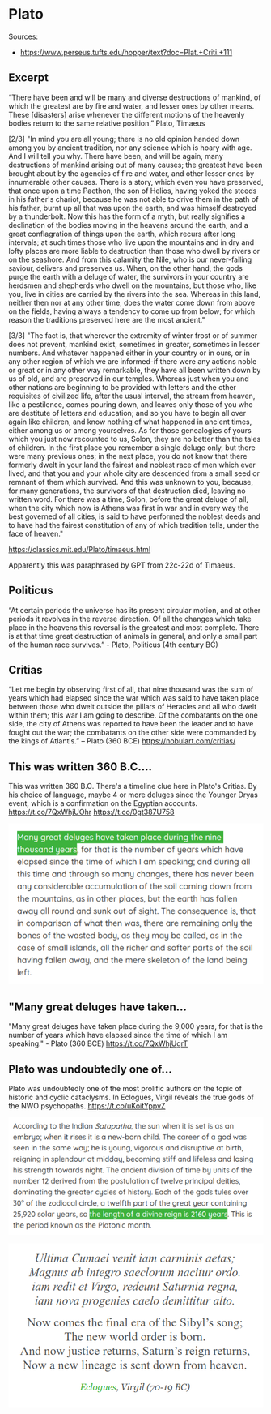 # Plato

Sources:
- https://www.perseus.tufts.edu/hopper/text?doc=Plat.+Criti.+111

## Excerpt

“There have been and will be many and diverse destructions of mankind, of which the greatest are by fire and water, and lesser ones by other means. These [disasters] arise whenever the different motions of the heavenly bodies return to the same relative position.” Plato, Timaeus

[2/3] "In mind you are all young; there is no old opinion handed down among you by ancient tradition, nor any science which is hoary with age. And I will tell you why. There have been, and will be again, many destructions of mankind arising out of many causes; the greatest have been brought about by the agencies of fire and water, and other lesser ones by innumerable other causes. There is a story, which even you have preserved, that once upon a time Paethon, the son of Helios, having yoked the steeds in his father's chariot, because he was not able to drive them in the path of his father, burnt up all that was upon the earth, and was himself destroyed by a thunderbolt. Now this has the form of a myth, but really signifies a declination of the bodies moving in the heavens around the earth, and a great conflagration of things upon the earth, which recurs after long intervals; at such times those who live upon the mountains and in dry and lofty places are more liable to destruction than those who dwell by rivers or on the seashore. And from this calamity the Nile, who is our never-failing saviour, delivers and preserves us. When, on the other hand, the gods purge the earth with a deluge of water, the survivors in your country are herdsmen and shepherds who dwell on the mountains, but those who, like you, live in cities are carried by the rivers into the sea. Whereas in this land, neither then nor at any other time, does the water come down from above on the fields, having always a tendency to come up from below; for which reason the traditions preserved here are the most ancient."

[3/3] "The fact is, that wherever the extremity of winter frost or of summer does not prevent, mankind exist, sometimes in greater, sometimes in lesser numbers. And whatever happened either in your country or in ours, or in any other region of which we are informed-if there were any actions noble or great or in any other way remarkable, they have all been written down by us of old, and are preserved in our temples. Whereas just when you and other nations are beginning to be provided with letters and the other requisites of civilized life, after the usual interval, the stream from heaven, like a pestilence, comes pouring down, and leaves only those of you who are destitute of letters and education; and so you have to begin all over again like children, and know nothing of what happened in ancient times, either among us or among yourselves. As for those genealogies of yours which you just now recounted to us, Solon, they are no better than the tales of children. In the first place you remember a single deluge only, but there were many previous ones; in the next place, you do not know that there formerly dwelt in your land the fairest and noblest race of men which ever lived, and that you and your whole city are descended from a small seed or remnant of them which survived. And this was unknown to you, because, for many generations, the survivors of that destruction died, leaving no written word. For there was a time, Solon, before the great deluge of all, when the city which now is Athens was first in war and in every way the best governed of all cities, is said to have performed the noblest deeds and to have had the fairest constitution of any of which tradition tells, under the face of heaven."

https://classics.mit.edu/Plato/timaeus.html

Apparently this was paraphrased by GPT from 22c-22d of Timaeus.

## Politicus

“At certain periods the universe has its present circular motion, and at other periods it revolves in the reverse direction. Of all the changes which take place in the heavens this reversal is the greatest and most complete. There is at that time great destruction of animals in general, and only a small part of the human race survives.” - Plato, Politicus (4th century BC)

## Critias

“Let me begin by observing first of all, that nine thousand was the sum of years which had elapsed since the war which was said to have taken place between those who dwelt outside the pillars of Heracles and all who dwelt within them; this war I am going to describe. Of the combatants on the one side, the city of Athens was reported to have been the leader and to have fought out the war; the combatants on the other side were commanded by the kings of Atlantis.” – Plato (360 BCE)
https://nobulart.com/critias/

## This was written 360 B.C....

This was written 360 B.C. There's a timeline clue here in Plato's Critias. By his choice of language, maybe 4 or more deluges since the Younger Dryas event, which is a confirmation on the Egyptian accounts. https://t.co/7QxWhjUOhr https://t.co/0gt387U758

![](img/1802855556958543981-GQUHbypXcAABhNP.png)

## "Many great deluges have taken...

"Many great deluges have taken place during the 9,000 years, for that is the number of years which have elapsed since the time of which I am speaking." - Plato (360 BCE) https://t.co/7QxWhjUgrT

## Plato was undoubtedly one of...

Plato was undoubtedly one of the most prolific authors on the topic of historic and cyclic cataclysms. In Eclogues, Virgil reveals the true gods of the NWO psychopaths. https://t.co/uKoitYppvZ

![](img/1801593144443543959-GQCLWyKW0AAFz3U.png)

![](img/1801593144443543959-GQCLYDdXoAACwVM.png)